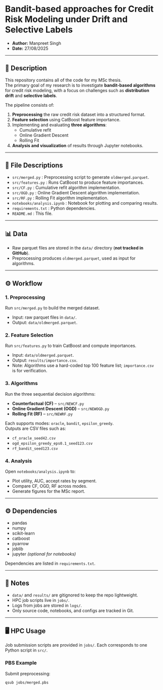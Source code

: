 # Bandit-based approaches for Credit Risk Modeling under Drift and Selective Labels

- **Author:** Manpreet Singh  
- **Date:** 27/08/2025  

---

## 📖 Description

This repository contains all of the code for my MSc thesis.  
The primary goal of my research is to investigate **bandit-based algorithms** for credit risk modeling, with a focus on challenges such as **distribution drift** and **selective labels**.  

The pipeline consists of:
1. **Preprocessing** the raw credit risk dataset into a structured format.  
2. **Feature selection** using CatBoost feature importance.  
3. Implementing and evaluating **three algorithms**:  
   - Cumulative refit
   - Online Gradient Descent 
   - Rolling Fit   
4. **Analysis and visualization** of results through Jupyter notebooks.  

---

## 📂 File Descriptions

- `src/merged.py` : Preprocessing script to generate `oldmerged.parquet`.  
- `src/features.py` : Runs CatBoost to produce feature importances.  
- `src/CF.py` : Cumulative refit algorithm implementation.  
- `src/OGD.py` : Online Gradient Descent algorithm implementation.  
- `src/RF.py` : Rolling Fit algorithm implementation.  
- `notebooks/analysis.ipynb` : Notebook for plotting and comparing results.  
- `requirements.txt` : Python dependencies.  
- `README.md` : This file.  

---

## 📊 Data

- Raw parquet files are stored in the `data/` directory (**not tracked in GitHub**).  
- Preprocessing produces `oldmerged.parquet`, used as input for algorithms.  

---


## ⚙️ Workflow

### 1. Preprocessing  
Run `src/merged.py` to build the merged dataset.  
- Input: raw parquet files in `data/`.  
- Output: `data/oldmerged.parquet`.  

### 2. Feature Selection  
Run `src/features.py` to train CatBoost and compute importances.  
- Input: `data/oldmerged.parquet`.  
- Output: `results/importance.csv`.  
- Note: Algorithms use a hard-coded top 100 feature list; `importance.csv` is for verification.  

### 3. Algorithms  
Run the three sequential decision algorithms:  
- **Counterfactual (CF)** – `src/NEWCF.py`  
- **Online Gradient Descent (OGD)** – `src/NEWOGD.py`  
- **Rolling Fit (RF)** – `src/NEWRF.py`  

Each supports modes: `oracle`, `bandit`, `epsilon_greedy`.  
Outputs are CSV files such as:  
- `cf_oracle_seed42.csv`  
- `ogd_epsilon_greedy_eps0.1_seed123.csv`  
- `rf_bandit_seed123.csv`  

### 4. Analysis  
Open `notebooks/analysis.ipynb` to:  
- Plot utility, AUC, accept rates by segment.  
- Compare CF, OGD, RF across modes.  
- Generate figures for the MSc report.  

---

## ⚙️ Dependencies

- pandas  
- numpy  
- scikit-learn  
- catboost  
- pyarrow  
- joblib  
- jupyter *(optional for notebooks)*  

Dependencies are listed in `requirements.txt`.  

---

## 📌 Notes

- `data/` and `results/` are gitignored to keep the repo lightweight.  
- HPC job scripts live in `jobs/`.  
- Logs from jobs are stored in `logs/`.  
- Only source code, notebooks, and configs are tracked in Git.  

---

## 🖥️ HPC Usage

Job submission scripts are provided in `jobs/`. Each corresponds to one Python script in `src/`.  

### PBS Example
Submit preprocessing:
```bash
qsub jobs/merged.pbs


